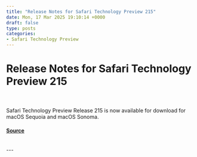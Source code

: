 ```yaml
---
title: "Release Notes for Safari Technology Preview 215"
date: Mon, 17 Mar 2025 19:10:14 +0000
draft: false
type: posts
categories: 
- Safari Technology Preview
---
```

# Release Notes for Safari Technology Preview 215

<br/>

<br/>
Safari Technology Preview Release 215 is now available for download for macOS Sequoia and macOS Sonoma.

#### [Source](https://webkit.org/blog/16523/release-notes-for-safari-technology-preview-215/)

<br/>
---
